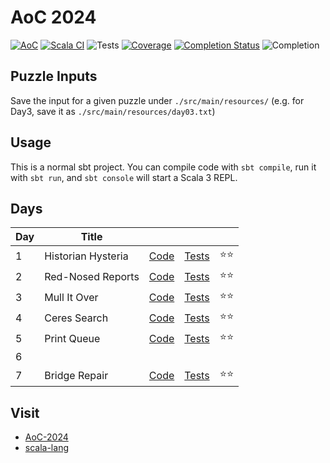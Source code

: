 # AoC 2024

[![AoC](https://img.shields.io/badge/AoC-2024-blue)](https://adventofcode.com/2024)
[![Scala CI](https://github.com/fred1234/aoc2024/actions/workflows/scala.yml/badge.svg?branch=main)](https://github.com/fred1234/aoc2024/actions/workflows/scala.yml)
<picture>
<img alt="Tests" src="https://img.shields.io/endpoint?url=https://gist.githubusercontent.com/fred1234/1b25c5fd1b9d750267c19f180337ec22/raw/aoc2024-junit-tests.json">
</picture>
[![Coverage](https://img.shields.io/endpoint?url=https://gist.githubusercontent.com/fred1234/1b25c5fd1b9d750267c19f180337ec22/raw/aoc2024-cobertura-coverage.json)](https://fred1234.github.io/aoc2024/)
[![Completion Status](https://img.shields.io/badge/license-MIT-blue.svg)](https://raw.githubusercontent.com/mariotacke/advent-of-code-2021/master/LICENSE)
<picture>
<img alt="Completion" src="https://img.shields.io/endpoint?url=https://raw.githubusercontent.com/fred1234/aoc2024/main/.github/badges/completion.json">
</picture>

## Puzzle Inputs

Save the input for a given puzzle under `./src/main/resources/` (e.g. for Day3, save it as `./src/main/resources/day03.txt`)

## Usage

This is a normal sbt project. You can compile code with `sbt compile`, run it with `sbt run`, and `sbt console` will start a Scala 3 REPL.

## Days

| Day | Title              |                                      |                                       |        |
| --- | ------------------ | ------------------------------------ | ------------------------------------- | ------ |
| 1   | Historian Hysteria | [Code](./src/main/scala/Day01.scala) | [Tests](./src/test/scala/Day01.scala) | ⭐️⭐️ |
| 2   | Red-Nosed Reports  | [Code](./src/main/scala/Day02.scala) | [Tests](./src/test/scala/Day02.scala) | ⭐️⭐️ |
| 3   | Mull It Over       | [Code](./src/main/scala/Day03.scala) | [Tests](./src/test/scala/Day03.scala) | ⭐️⭐️ |
| 4   | Ceres Search       | [Code](./src/main/scala/Day04.scala) | [Tests](./src/test/scala/Day04.scala) | ⭐️⭐️ |
| 5   | Print Queue        | [Code](./src/main/scala/Day05.scala) | [Tests](./src/test/scala/Day05.scala) | ⭐️⭐️ |
| 6   |                    |                                      |                                       |        |
| 7   | Bridge Repair      | [Code](./src/main/scala/Day07.scala) | [Tests](./src/test/scala/Day07.scala) | ⭐️⭐️ |

## Visit

- [AoC-2024](http://adventofcode.com/2024)
- [scala-lang](https://www.scala-lang.org)
